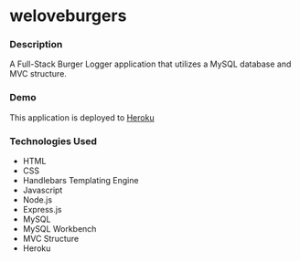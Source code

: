 # weloveburgers

### Description
A Full-Stack Burger Logger application that utilizes a MySQL database and MVC structure.

### Demo
This application is deployed to [Heroku](https://lit-thicket-35467.herokuapp.com/)

### Technologies Used 
- HTML
- CSS
- Handlebars Templating Engine
- Javascript
- Node.js
- Express.js
- MySQL
- MySQL Workbench
- MVC Structure
- Heroku


